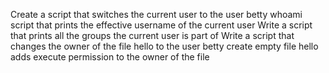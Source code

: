 Create a script that switches the current user to the user betty
whoami script that prints the effective username of the current user
Write a script that prints all the groups the current user is part of
Write a script that changes the owner of the file hello to the user betty
create empty file hello
adds execute permission to the owner of the file
